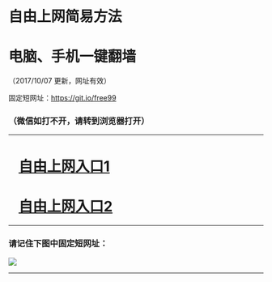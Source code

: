 ﻿# 自由上网简易方法

# 电脑、手机一键翻墙

（2017/10/07 更新，网址有效）

固定短网址：https://git.io/free99

### （微信如打不开，请转到浏览器打开）


***





# &nbsp;&nbsp; <a href="http://ft91751683.fwq-tz-1001.info/fwqtz01.html?t=100700117503 " target="_blank">自由上网入口1</a>
# &nbsp;&nbsp; <a href="http://ft2512711978.fwq-tz-1002.info/fwqtz02.html?t=100700129655 " target="_blank">自由上网入口2</a>
***

### 请记住下图中固定短网址：

<img src="https://s3-us-west-2.amazonaws.com/fwq-1001/yjfq-20170905okok.png" /> 


***

